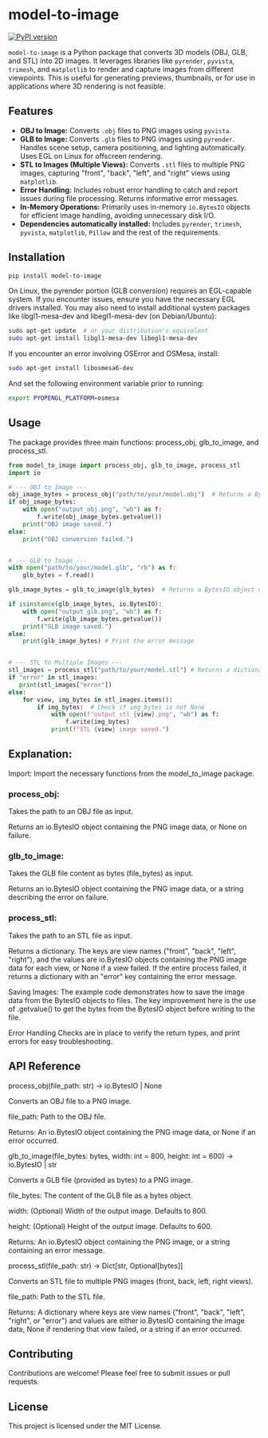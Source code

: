 # model-to-image

[![PyPI version](https://badge.fury.io/py/model-to-image.svg)](https://badge.fury.io/py/model-to-image)

`model-to-image` is a Python package that converts 3D models (OBJ, GLB, and STL) into 2D images. It leverages libraries like `pyrender`, `pyvista`, `trimesh`, and `matplotlib` to render and capture images from different viewpoints.  This is useful for generating previews, thumbnails, or for use in applications where 3D rendering is not feasible.

## Features

*   **OBJ to Image:** Converts `.obj` files to PNG images using `pyvista`.
*   **GLB to Image:** Converts `.glb` files to PNG images using `pyrender`.  Handles scene setup, camera positioning, and lighting automatically.  Uses EGL on Linux for offscreen rendering.
*   **STL to Images (Multiple Views):** Converts `.stl` files to multiple PNG images, capturing "front", "back", "left", and "right" views using `matplotlib`.
*   **Error Handling:** Includes robust error handling to catch and report issues during file processing.  Returns informative error messages.
*   **In-Memory Operations:**  Primarily uses in-memory `io.BytesIO` objects for efficient image handling, avoiding unnecessary disk I/O.
*   **Dependencies automatically installed:** Includes `pyrender`, `trimesh`, `pyvista`, `matplotlib`, `Pillow` and the rest of the requirements.

## Installation

```bash
pip install model-to-image
```

On Linux, the pyrender portion (GLB conversion) requires an EGL-capable system. If you encounter issues, ensure you have the necessary EGL drivers installed. You may also need to install additional system packages like libgl1-mesa-dev and libegl1-mesa-dev (on Debian/Ubuntu):

```bash
sudo apt-get update  # or your distribution's equivalent
sudo apt-get install libgl1-mesa-dev libegl1-mesa-dev
```

If you encounter an error involving OSError and OSMesa, install:

```bash
sudo apt-get install libosmesa6-dev
```
And set the following environment variable prior to running:

```bash
export PYOPENGL_PLATFORM=osmesa
```

## Usage

The package provides three main functions: process_obj, glb_to_image, and process_stl.

```python
from model_to_image import process_obj, glb_to_image, process_stl
import io

# --- OBJ to Image ---
obj_image_bytes = process_obj("path/to/your/model.obj")  # Returns a BytesIO object
if obj_image_bytes:
    with open("output_obj.png", "wb") as f:
        f.write(obj_image_bytes.getvalue())
    print("OBJ image saved.")
else:
	print("OBJ conversion failed.")


# --- GLB to Image ---
with open("path/to/your/model.glb", "rb") as f:
    glb_bytes = f.read()

glb_image_bytes = glb_to_image(glb_bytes)  # Returns a BytesIO object or an error string

if isinstance(glb_image_bytes, io.BytesIO):
    with open("output_glb.png", "wb") as f:
        f.write(glb_image_bytes.getvalue())
    print("GLB image saved.")
else:
    print(glb_image_bytes) # Print the error message


# --- STL to Multiple Images ---
stl_images = process_stl("path/to/your/model.stl") # Returns a dictionary of BytesIO objects
if "error" in stl_images:
   print(stl_images["error"])
else:
    for view, img_bytes in stl_images.items():
        if img_bytes:  # Check if img_bytes is not None
            with open(f"output_stl_{view}.png", "wb") as f:
                f.write(img_bytes)
            print(f"STL {view} image saved.")
```

## Explanation:

Import: Import the necessary functions from the model_to_image package.

### process_obj:

Takes the path to an OBJ file as input.

Returns an io.BytesIO object containing the PNG image data, or None on failure.

### glb_to_image:

Takes the GLB file content as bytes (file_bytes) as input.

Returns an io.BytesIO object containing the PNG image data, or a string describing the error on failure.

### process_stl:

Takes the path to an STL file as input.

Returns a dictionary. The keys are view names ("front", "back", "left", "right"), and the values are io.BytesIO objects containing the PNG image data for each view, or None if a view failed. If the entire process failed, it returns a dictionary with an "error" key containing the error message.

Saving Images: The example code demonstrates how to save the image data from the BytesIO objects to files. The key improvement here is the use of .getvalue() to get the bytes from the BytesIO object before writing to the file.

Error Handling Checks are in place to verify the return types, and print errors for easy troubleshooting.

## API Reference

process_obj(file_path: str) -> io.BytesIO | None

Converts an OBJ file to a PNG image.

file_path: Path to the OBJ file.

Returns: An io.BytesIO object containing the PNG image data, or None if an error occurred.

glb_to_image(file_bytes: bytes, width: int = 800, height: int = 600) -> io.BytesIO | str

Converts a GLB file (provided as bytes) to a PNG image.

file_bytes: The content of the GLB file as a bytes object.

width: (Optional) Width of the output image. Defaults to 800.

height: (Optional) Height of the output image. Defaults to 600.

Returns: An io.BytesIO object containing the PNG image, or a string containing an error message.

process_stl(file_path: str) -> Dict[str, Optional[bytes]]

Converts an STL file to multiple PNG images (front, back, left, right views).

file_path: Path to the STL file.

Returns: A dictionary where keys are view names ("front", "back", "left", "right", or "error") and values are either io.BytesIO containing the image data, None if rendering that view failed, or a string if an error occurred.

## Contributing

Contributions are welcome! Please feel free to submit issues or pull requests.

## License

This project is licensed under the MIT License.